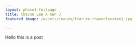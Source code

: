 ```yaml
---
layout: phase1-fullpage
title: Chavon Lee X Ken J
featured_image: /assets/images/feature_chavonleexkenj.jpg

---
```

Hello this is a post
